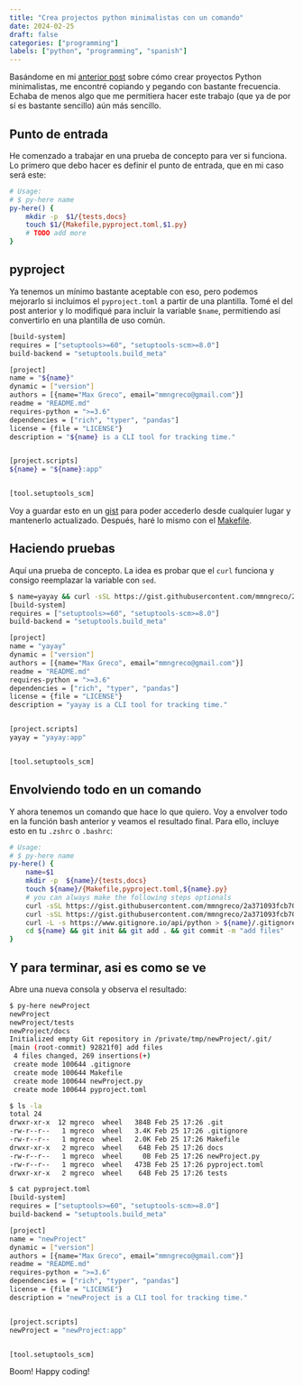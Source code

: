 ```yaml
---
title: "Crea projectos python minimalistas con un comando"
date: 2024-02-25
draft: false
categories: ["programming"]
labels: ["python", "programming", "spanish"]
---
```



Basándome en mi [anterior post][prev-post] sobre cómo crear proyectos Python
minimalistas, me encontré copiando y pegando con bastante frecuencia. Echaba de
menos algo que me permitiera hacer este trabajo (que ya de por sí es bastante
sencillo) aún más sencillo.

[prev-post]: https://mmngreco.dev/posts/python-project-scratch/

## Punto de entrada

He comenzado a trabajar en una prueba de concepto para ver si funciona. Lo
primero que debo hacer es definir el punto de entrada, que en mi caso será
este:

```bash
# Usage:
# $ py-here name
py-here() {
    mkdir -p  $1/{tests,docs}
    touch $1/{Makefile,pyproject.toml,$1.py}
    # TODO add more
}
```

## pyproject

Ya tenemos un mínimo bastante aceptable con eso, pero podemos mejorarlo si
incluimos el `pyproject.toml` a partir de una plantilla. Tomé el del post
anterior y lo modifiqué para incluir la variable `$name`, permitiendo así
convertirlo en una plantilla de uso común.

```bash
[build-system]
requires = ["setuptools>=60", "setuptools-scm>=8.0"]
build-backend = "setuptools.build_meta"

[project]
name = "${name}"
dynamic = ["version"]
authors = [{name="Max Greco", email="mmngreco@gmail.com"}]
readme = "README.md"
requires-python = ">=3.6"
dependencies = ["rich", "typer", "pandas"]
license = {file = "LICENSE"}
description = "${name} is a CLI tool for tracking time."


[project.scripts]
${name} = "${name}:app"


[tool.setuptools_scm]
```


Voy a guardar esto en un [gist][gist] para poder accederlo desde cualquier
lugar y mantenerlo actualizado. Después, haré lo mismo con el [Makefile][make].


## Haciendo pruebas

Aquí una prueba de concepto. La idea es probar que el `curl` funciona y consigo
reemplazar la variable con `sed`.

```bash
$ name=yayay && curl -sSL https://gist.githubusercontent.com/mmngreco/2a371093fcb704fbff771e39479e75dc/raw/pyproject.toml  | sed "s/\${name}/${name}/g"
[build-system]
requires = ["setuptools>=60", "setuptools-scm>=8.0"]
build-backend = "setuptools.build_meta"

[project]
name = "yayay"
dynamic = ["version"]
authors = [{name="Max Greco", email="mmngreco@gmail.com"}]
readme = "README.md"
requires-python = ">=3.6"
dependencies = ["rich", "typer", "pandas"]
license = {file = "LICENSE"}
description = "yayay is a CLI tool for tracking time."


[project.scripts]
yayay = "yayay:app"


[tool.setuptools_scm]
```

## Envolviendo todo en un comando

Y ahora tenemos un comando que hace lo que quiero. Voy a envolver todo en la
función bash anterior y veamos el resultado final. Para ello, incluye esto en
tu `.zshrc` o `.bashrc`:

```bash
# Usage:
# $ py-here name
py-here() {
    name=$1
    mkdir -p  ${name}/{tests,docs}
    touch ${name}/{Makefile,pyproject.toml,${name}.py}
    # you can always make the following steps optionals
    curl -sSL https://gist.githubusercontent.com/mmngreco/2a371093fcb704fbff771e39479e75dc/raw/pyproject.toml  | sed "s/\${name}/${name}/g" > ${name}/pyproject.toml
    curl -sSL https://gist.githubusercontent.com/mmngreco/2a371093fcb704fbff771e39479e75dc/raw/Makefile > ${name}/Makefile
    curl -L -s https://www.gitignore.io/api/python > ${name}/.gitignore
    cd ${name} && git init && git add . && git commit -m "add files"
}
```

## Y para terminar, asi es como se ve

Abre una nueva consola y observa el resultado:

```bash
$ py-here newProject
newProject
newProject/tests
newProject/docs
Initialized empty Git repository in /private/tmp/newProject/.git/
[main (root-commit) 92821f0] add files
 4 files changed, 269 insertions(+)
 create mode 100644 .gitignore
 create mode 100644 Makefile
 create mode 100644 newProject.py
 create mode 100644 pyproject.toml
```

```bash
$ ls -la
total 24
drwxr-xr-x  12 mgreco  wheel   384B Feb 25 17:26 .git
-rw-r--r--   1 mgreco  wheel   3.4K Feb 25 17:26 .gitignore
-rw-r--r--   1 mgreco  wheel   2.0K Feb 25 17:26 Makefile
drwxr-xr-x   2 mgreco  wheel    64B Feb 25 17:26 docs
-rw-r--r--   1 mgreco  wheel     0B Feb 25 17:26 newProject.py
-rw-r--r--   1 mgreco  wheel   473B Feb 25 17:26 pyproject.toml
drwxr-xr-x   2 mgreco  wheel    64B Feb 25 17:26 tests
```

```bash
$ cat pyproject.toml
[build-system]
requires = ["setuptools>=60", "setuptools-scm>=8.0"]
build-backend = "setuptools.build_meta"

[project]
name = "newProject"
dynamic = ["version"]
authors = [{name="Max Greco", email="mmngreco@gmail.com"}]
readme = "README.md"
requires-python = ">=3.6"
dependencies = ["rich", "typer", "pandas"]
license = {file = "LICENSE"}
description = "newProject is a CLI tool for tracking time."


[project.scripts]
newProject = "newProject:app"


[tool.setuptools_scm]
```


Boom! Happy coding!


[gist]: https://gist.githubusercontent.com/mmngreco/2a371093fcb704fbff771e39479e75dc/raw/pyproject.toml
[make]: https://gist.githubusercontent.com/mmngreco/2a371093fcb704fbff771e39479e75dc/raw/Makefile
